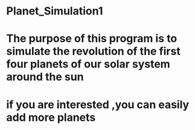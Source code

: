 # Planet_Simulation1
# The purpose of this program is to simulate the revolution of the first four planets of our solar system around the sun
# if you are interested ,you can easily add more planets 
